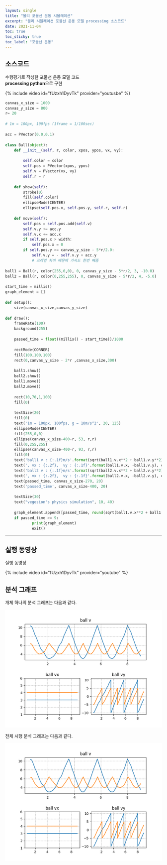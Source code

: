 ```yaml
---
layout: single
title: "물리 포물선 운동 시뮬레이션"
excerpt: "물리 시뮬레이션 포물선 운동 모델 processing 소스코드"
date: 2021-11-04
toc: true
toc_sticky: true
toc_label: "포물선 운동"
---
```


## 소스코드  

수행평가로 작성한 포물선 운동 모델 코드  
**processing python**으로 구현  

{% include video id="fUzxh1DyvTk" provider="youtusbe" %}

```python
canvas_x_size = 1000
canvas_y_size = 800
r= 20

# 1m = 100px, 100fps (1frame = 1/100sec)

acc = PVector(0.0,0.1)

class Ball(object):
    def __init__(self, r, color, xpos, ypos, vx, vy):

        self.color = color
        self.pos = PVector(xpos, ypos)
        self.v = PVector(vx, vy)
        self.r = r
    
    def show(self):
        stroke(0)
        fill(self.color)
        ellipseMode(CENTER)
        ellipse(self.pos.x, self.pos.y, self.r, self.r)
    
    def move(self):
        self.pos = self.pos.add(self.v)
        self.v.y += acc.y
        self.v.x += acc.x
        if self.pos.x > width:
            self.pos.x = 0
        if self.pos.y >= canvas_y_size - 5*r/2.0:
            self.v.y = - self.v.y + acc.y 
            # 프레임 차이 때문에 가속도 한번 빼줌
            
ball1 = Ball(r, color(255,0,0), 0, canvas_y_size - 5*r/2, 3, -10.0)
ball2 = Ball(r, color(0,255,255), 0, canvas_y_size - 5*r/2, 4, -5.0)

start_time = millis()
graph_element = []
    
def setup():
    size(canvas_x_size,canvas_y_size)
                
def draw():
    frameRate(100)
    background(255)
    
    passed_time = float((millis() - start_time))/1000
    
    rectMode(CORNER)
    fill(100,100,100)
    rect(0,canvas_y_size - 2*r ,canvas_x_size,300)
    
    ball1.show()
    ball2.show()
    ball1.move()
    ball2.move()
       
    rect(10,70,1,100)
    fill(0)
    
    textSize(20)
    fill(0)
    text('1m = 100px, 100fps, g = 10m/s^2', 20, 125)
    ellipseMode(CENTER)
    fill(255,0,0)
    ellipse(canvas_x_size-400-r, 53, r,r)
    fill(0,255,255)
    ellipse(canvas_x_size-400-r, 93, r,r)
    fill(0)
    text('ball1 v : {:.1f}m/s'.format(sqrt(ball1.v.x**2 + ball1.v.y**2)), canvas_x_size-400, 60)
    text(', vx : {:.2f},  vy : {:.1f}'.format(ball1.v.x, -ball1.v.y), canvas_x_size-240, 60)
    text('ball2 v : {:.1f}m/s'.format(sqrt(ball2.v.x**2 + ball2.v.y**2)), canvas_x_size-400, 100)
    text(', vx : {:.2f},  vy : {:.1f}'.format(ball2.v.x, -ball2.v.y), canvas_x_size-240, 100)
    text(passed_time, canvas_x_size-270, 20)
    text('passed_time', canvas_x_size-400, 20)
    
    textSize(30)
    text("vegesion's physics simulation", 10, 40)

    graph_element.append([passed_time, round(sqrt(ball1.v.x**2 + ball1.v.y**2),2),round(ball1.v.x,2),round(ball1.v.y,2),round(sqrt(ball2.v.x**2 + ball2.v.y**2),2),round(ball2.v.x,2),round(ball2.v.y,2)])
    if passed_time >= 9:
            print(graph_element)
            exit()
```  
---

## 실행 동영상


실행 동영상  

{% include video id="fUzxh1DyvTk" provider="youtube" %}


## 분석 그래프


개체 하나의 분석 그래프는 다음과 같다.
  
![projectile_motion_graph](/assets/images/projectile_motion_all_graph.png)  


전체 시행 분석 그래프는 다음과 같다.

![projectile_motion_all_graph](/assets/images/projectile_motion_all_graph.png)  

